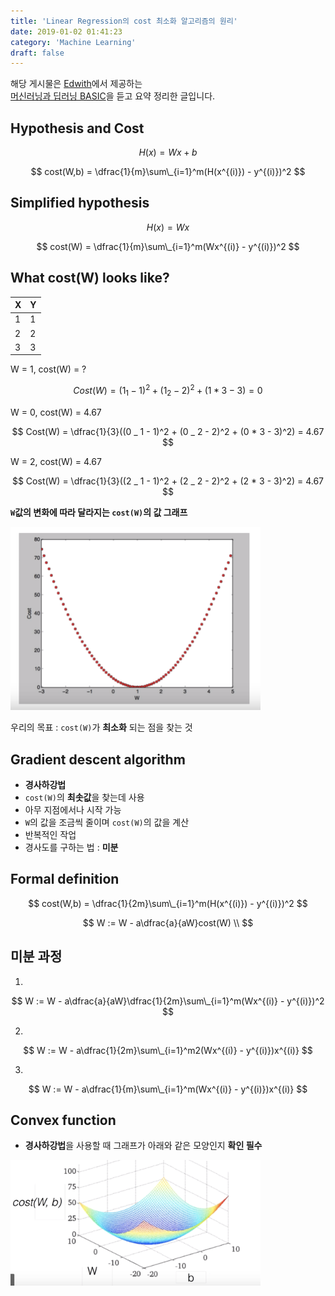 ```yaml
---
title: 'Linear Regression의 cost 최소화 알고리즘의 원리'
date: 2019-01-02 01:41:23
category: 'Machine Learning'
draft: false
---
```


해당 게시물은 [Edwith](https://www.edwith.org)에서 제공하는<br/>
[머신러닝과 딥러닝 BASIC](https://www.edwith.org/others26/joinLectures/9829)을 듣고 요약 정리한 글입니다.

## Hypothesis and Cost

$$
H(x) = Wx + b
$$

$$
cost(W,b) = \dfrac{1}{m}\sum\_{i=1}^m(H(x^{(i)}) - y^{(i)})^2
$$

## Simplified hypothesis

$$
H(x) = Wx
$$

$$
cost(W) = \dfrac{1}{m}\sum\_{i=1}^m(Wx^{(i)} - y^{(i)})^2
$$

## What cost(W) looks like?

| X   | Y   |
| --- | --- |
| 1   | 1   |
| 2   | 2   |
| 3   | 3   |

W = 1, cost(W) = ?<br/>

$$
Cost(W) = (1 _ 1 - 1)^2 + (1 _ 2 - 2)^2 + (1 * 3 - 3) = 0
$$

W = 0, cost(W) = 4.67

$$
Cost(W) = \dfrac{1}{3}((0 _ 1 - 1)^2 + (0 _ 2 - 2)^2 + (0 * 3 - 3)^2) = 4.67
$$

W = 2, cost(W) = 4.67

$$
Cost(W) = \dfrac{1}{3}((2 _ 1 - 1)^2 + (2 _ 2 - 2)^2 + (2 * 3 - 3)^2) = 4.67
$$

**`W`값의 변화에 따라 달라지는 `cost(W)`의 값 그래프**

<img src="/assets/2019-01-02-4_1/1.png" width="400" height="auto">

우리의 목표 : `cost(W)`가 **최소화** 되는 점을 찾는 것

## Gradient descent algorithm

- **경사하강법**
- `cost(W)`의 **최솟값**을 찾는데 사용
- 아무 지점에서나 시작 가능
- `W`의 값을 조금씩 줄이며 `cost(W)`의 값을 계산
- 반복적인 작업
- 경사도를 구하는 법 : **미분**

## Formal definition

$$
cost(W,b) = \dfrac{1}{2m}\sum\_{i=1}^m(H(x^{(i)}) - y^{(i)})^2
$$

$$
W := W - a\dfrac{a}{aW}cost(W) \\
$$

## 미분 과정

1.

$$
W := W - a\dfrac{a}{aW}\dfrac{1}{2m}\sum\_{i=1}^m(Wx^{(i)} - y^{(i)})^2
$$

2.

$$
W := W - a\dfrac{1}{2m}\sum\_{i=1}^m2(Wx^{(i)} - y^{(i)})x^{(i)}
$$

3.

$$
W := W - a\dfrac{1}{m}\sum\_{i=1}^m(Wx^{(i)} - y^{(i)})x^{(i)}
$$

## Convex function

- **경사하강법**을 사용할 때 그래프가 아래와 같은 모양인지 **확인 필수**

<img src="/assets/2019-01-02-4_1/2.png" width="400" height="auto">
